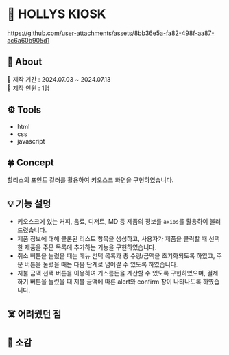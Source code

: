 # 🥤 HOLLYS KIOSK
https://github.com/user-attachments/assets/8bb36e5a-fa82-498f-aa87-ac6a60b905d1



## 📢 About
📆 제작 기간 : 2024.07.03 ~ 2024.07.13 <br>
👤 제작 인원 : 1명

## ⚙️ Tools
- html
- css
- javascript

## 🍀 Concept
할리스의 포인트 컬러를 활용하여 키오스크 화면을 구현하였습니다. 

## 💡 기능 설명
- 키오스크에 있는 커피, 음료, 디저트, MD 등 제품의 정보를 `axios`를 활용하여 불러드렸습니다.
- 제품 정보에 대해 클론된 리스트 항목을 생성하고, 사용자가 제품을 클릭할 때 선택한 제품을 주문 목록에 추가하는 기능을 구현하였습니다.
- 취소 버튼을 눌렀을 때는 메뉴 선택 목록과 총 수량/금액을 초기화되도록 하였고, 주문 버튼을 눌렀을 때는 다음 단계로 넘어갈 수 있도록 하였습니다.
- 지불 금액 선택 버튼을 이용하여 거스름돈을 계산할 수 있도록 구현하였으며, 결제하기 버튼을 눌렀을 때 지불 금액에 따른 alert와 confirm 창이 나타나도록 하였습니다.
  
## ☠️ 어려웠던 점

 
## 🌈 소감
